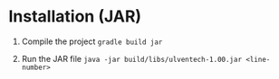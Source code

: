 # Installation (JAR)
1. Compile the project `gradle build jar`

2. Run the JAR file `java -jar build/libs/ulventech-1.00.jar <line-number>`
